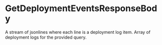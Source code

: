 # GetDeploymentEventsResponseBody

A stream of jsonlines where each line is a deployment log item.
Array of deployment logs for the provided query.

